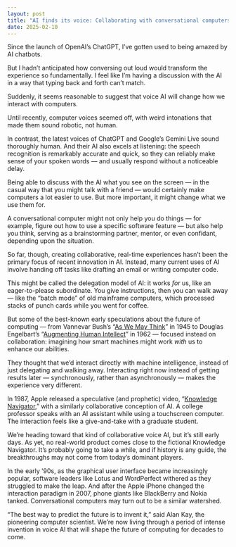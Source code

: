 ```yaml
---
layout: post
title: "AI finds its voice: Collaborating with conversational computers"
date: 2025-02-10
---
```

Since the launch of OpenAI’s ChatGPT, I’ve gotten used to being amazed by AI chatbots.

But I hadn’t anticipated how conversing out loud would transform the experience so fundamentally. I feel like I’m having a discussion with the AI in a way that typing back and forth can’t match.

Suddenly, it seems reasonable to suggest that voice AI will change how we interact with computers.

Until recently, computer voices seemed off, with weird intonations that made them sound robotic, not human.

In contrast, the latest voices of ChatGPT and Google’s Gemini Live sound thoroughly human. And their AI also excels at listening: the speech recognition is remarkably accurate and quick, so they can reliably make sense of your spoken words — and usually respond without a noticeable delay.

Being able to discuss with the AI what you see on the screen — in the casual way that you might talk with a friend — would certainly make computers a lot easier to use. But more important, it might change what we use them for.

A conversational computer might not only help you do things — for example, figure out how to use a specific software feature — but also help you think, serving as a brainstorming partner, mentor, or even confidant, depending upon the situation.

So far, though, creating collaborative, real-time experiences hasn’t been the primary focus of recent innovation in AI. Instead, many current uses of AI involve handing off tasks like drafting an email or writing computer code.

This might be called the delegation model of AI: it works *for* us, like an eager-to-please subordinate. You give instructions, then you can walk away — like the “batch mode” of old mainframe computers, which processed stacks of punch cards while you went for coffee.

But some of the best-known early speculations about the future of computing — from Vannevar Bush’s “[As We May Think](https://en.wikipedia.org/wiki/As_We_May_Think)” in 1945 to Douglas Engelbart’s “[Augmenting Human Intellect](https://www.taylorfrancis.com/chapters/oa-edit/10.4324/9781003230762-3/augmenting-human-intellect-douglas-engelbart)” in 1962 — focused instead on collaboration: imagining how smart machines might work *with* us to enhance our abilities.

They thought that we’d interact directly with machine intelligence, instead of just delegating and walking away. Interacting right now instead of getting results later — synchronously, rather than asynchronously — makes the experience very different.

In 1987, Apple released a speculative (and prophetic) video, “[Knowledge Navigator](https://www.youtube.com/watch?v=-jiBLQyUi38),” with a similarly collaborative conception of AI. A college professor speaks with an AI assistant while using a touchscreen computer. The interaction feels like a give-and-take with a graduate student.

We’re heading toward that kind of collaborative voice AI, but it’s still early days. As yet, no real-world product comes close to the fictional Knowledge Navigator. It’s probably going to take a while, and if history is any guide, the breakthroughs may not come from today’s dominant players.

In the early ’90s, as the graphical user interface became increasingly popular, software leaders like Lotus and WordPerfect withered as they struggled to make the leap. And after the Apple iPhone changed the interaction paradigm in 2007, phone giants like BlackBerry and Nokia tanked. Conversational computers may turn out to be a similar watershed.

“The best way to predict the future is to invent it,” said Alan Kay, the pioneering computer scientist. We’re now living through a period of intense invention in voice AI that will shape the future of computing for decades to come.
